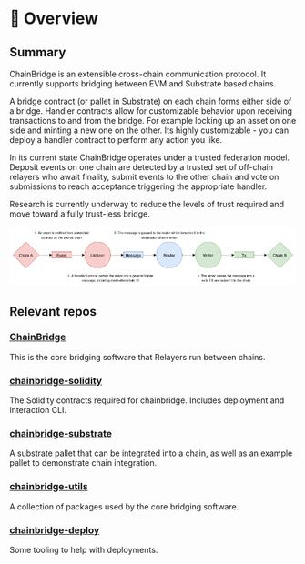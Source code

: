 # 🌉 <b> Overview </b>

## Summary

ChainBridge is an extensible cross-chain communication protocol. It currently supports bridging between EVM and Substrate based chains.

A bridge contract (or pallet in Substrate) on each chain forms either side of a bridge. Handler contracts allow for customizable behavior upon receiving transactions to and from the bridge. For example locking up an asset on one side and minting a new one on the other. Its highly customizable - you can deploy a handler contract to perform any action you like.

In its current state ChainBridge operates under a trusted federation model. Deposit events on one chain are detected by a trusted set of off-chain relayers who await finality, submit events to the other chain and vote on submissions to reach acceptance triggering the appropriate handler.

Research is currently underway to reduce the levels of trust required and move toward a fully trust-less bridge.

![](./img/system-flow.png)

## Relevant repos

### [ChainBridge](https://github.com/ChainSafe/ChainBridge)
This is the core bridging software that Relayers run between chains.

### [chainbridge-solidity](https://github.com/ChainSafe/chainbridge-solidity) 
The Solidity contracts required for chainbridge. Includes deployment and interaction CLI.
    
### [chainbridge-substrate](https://github.com/ChainSafe/chainbridge-substrate)
A substrate pallet that can be integrated into a chain, as well as an example pallet to demonstrate chain integration.

### [chainbridge-utils](https://github.com/ChainSafe/chainbridge-utils)
A collection of packages used by the core bridging software.

### [chainbridge-deploy](https://github.com/ChainSafe/ChainBridge)
Some tooling to help with deployments.
